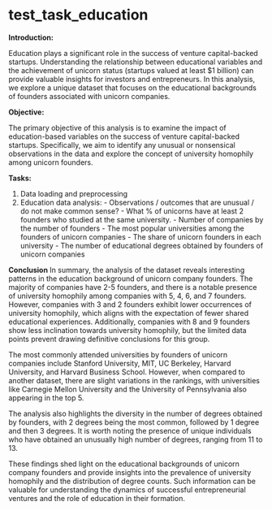 # test_task_education

**Introduction:**

Education plays a significant role in the success of venture capital-backed startups. Understanding the relationship between educational variables and the achievement of unicorn status (startups valued at least $1 billion) can provide valuable insights for investors and entrepreneurs. In this analysis, we explore a unique dataset that focuses on the educational backgrounds of founders associated with unicorn companies.

**Objective:**

The primary objective of this analysis is to examine the impact of education-based variables on the success of venture capital-backed startups. Specifically, we aim to identify any unusual or nonsensical observations in the data and explore the concept of university homophily among unicorn founders.

**Tasks:**
1. Data loading and preprocessing
2. Education data analysis:
        - Observations / outcomes that are unusual / do not make common sense?
        - What % of unicorns have at least 2 founders who studied at the same university.
        - Number of companies by the number of founders
        - The most popular universities among the founders of unicorn companies
        - The share of unicorn founders in each university
        - The number of educational degrees obtained by founders of unicorn companies

**Conclusion**
In summary, the analysis of the dataset reveals interesting patterns in the education background of unicorn company founders. The majority of companies have 2-5 founders, and there is a notable presence of university homophily among companies with 5, 4, 6, and 7 founders. However, companies with 3 and 2 founders exhibit lower occurrences of university homophily, which aligns with the expectation of fewer shared educational experiences. Additionally, companies with 8 and 9 founders show less inclination towards university homophily, but the limited data points prevent drawing definitive conclusions for this group.

The most commonly attended universities by founders of unicorn companies include Stanford University, MIT, UC Berkeley, Harvard University, and Harvard Business School. However, when compared to another dataset, there are slight variations in the rankings, with universities like Carnegie Mellon University and the University of Pennsylvania also appearing in the top 5.

The analysis also highlights the diversity in the number of degrees obtained by founders, with 2 degrees being the most common, followed by 1 degree and then 3 degrees. It is worth noting the presence of unique individuals who have obtained an unusually high number of degrees, ranging from 11 to 13.

These findings shed light on the educational backgrounds of unicorn company founders and provide insights into the prevalence of university homophily and the distribution of degree counts. Such information can be valuable for understanding the dynamics of successful entrepreneurial ventures and the role of education in their formation.
